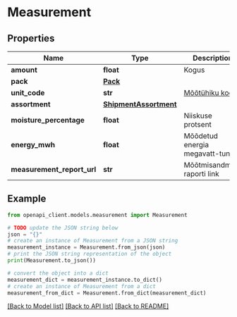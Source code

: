 # Measurement


## Properties

Name | Type | Description | Notes
------------ | ------------- | ------------- | -------------
**amount** | **float** | Kogus | 
**pack** | [**Pack**](Pack.md) |  | [optional] 
**unit_code** | **str** | [Mõõtühiku kood](#operation/MeasurementUnits_List) | 
**assortment** | [**ShipmentAssortment**](ShipmentAssortment.md) |  | 
**moisture_percentage** | **float** | Niiskuse protsent | [optional] 
**energy_mwh** | **float** | Mõõdetud energia megavatt-tunnis | [optional] 
**measurement_report_url** | **str** | Mõõtmisandmete raporti link | [optional] 

## Example

```python
from openapi_client.models.measurement import Measurement

# TODO update the JSON string below
json = "{}"
# create an instance of Measurement from a JSON string
measurement_instance = Measurement.from_json(json)
# print the JSON string representation of the object
print(Measurement.to_json())

# convert the object into a dict
measurement_dict = measurement_instance.to_dict()
# create an instance of Measurement from a dict
measurement_from_dict = Measurement.from_dict(measurement_dict)
```
[[Back to Model list]](../README.md#documentation-for-models) [[Back to API list]](../README.md#documentation-for-api-endpoints) [[Back to README]](../README.md)


